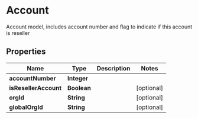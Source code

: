 

# Account

Account model, includes account number and flag to indicate if this account is reseller

## Properties

| Name | Type | Description | Notes |
|------------ | ------------- | ------------- | -------------|
|**accountNumber** | **Integer** |  |  |
|**isResellerAccount** | **Boolean** |  |  [optional] |
|**orgId** | **String** |  |  [optional] |
|**globalOrgId** | **String** |  |  [optional] |



